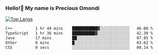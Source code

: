 ### Hello!👋 My name is Precious Omondi 

[![Top Langs](https://github-readme-stats.vercel.app/api/top-langs/?username=Presho99&langs_count=8&theme=dark)](https://github.com/Presho99/github-readme-stats)



<!--START_SECTION:waka-->

```txt
C++          1 hr 44 mins    ███████████▓░░░░░░░░░░░░░   46.08 %
TypeScript   1 hr 36 mins    ██████████▓░░░░░░░░░░░░░░   42.30 %
Java         17 mins         ██░░░░░░░░░░░░░░░░░░░░░░░   07.85 %
Other        8 mins          █░░░░░░░░░░░░░░░░░░░░░░░░   03.62 %
CSS          0 secs          ░░░░░░░░░░░░░░░░░░░░░░░░░   00.14 %
```

<!--END_SECTION:waka-->

